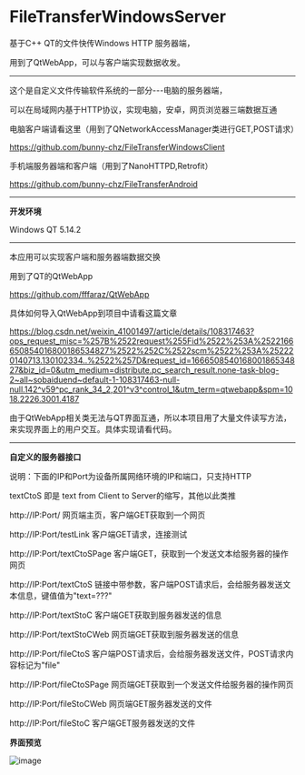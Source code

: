 # FileTransferWindowsServer
基于C++ QT的文件快传Windows HTTP 服务器端，

用到了QtWebApp，可以与客户端实现数据收发。

------------------------------

这个是自定义文件传输软件系统的一部分---电脑的服务器端，

可以在局域网内基于HTTP协议，实现电脑，安卓，网页浏览器三端数据互通


电脑客户端请看这里（用到了QNetworkAccessManager类进行GET,POST请求）

https://github.com/bunny-chz/FileTransferWindowsClient

手机端服务器端和客户端（用到了NanoHTTPD,Retrofit）

https://github.com/bunny-chz/FileTransferAndroid

----------------------------------------

**开发环境**

Windows QT 5.14.2

------------------------------

本应用可以实现客户端和服务器端数据交换

用到了QT的QtWebApp

https://github.com/fffaraz/QtWebApp

具体如何导入QtWebApp到项目中请看这篇文章

https://blog.csdn.net/weixin_41001497/article/details/108317463?ops_request_misc=%257B%2522request%255Fid%2522%253A%2522166650854016800186534827%2522%252C%2522scm%2522%253A%252220140713.130102334..%2522%257D&request_id=166650854016800186534827&biz_id=0&utm_medium=distribute.pc_search_result.none-task-blog-2~all~sobaiduend~default-1-108317463-null-null.142^v59^pc_rank_34_2,201^v3^control_1&utm_term=qtwebapp&spm=1018.2226.3001.4187


由于QtWebApp相关类无法与QT界面互通，所以本项目用了大量文件读写方法，来实现界面上的用户交互。具体实现请看代码。

-----------------------------------------

**自定义的服务器接口**

说明：下面的IP和Port为设备所属网络环境的IP和端口，只支持HTTP

textCtoS 即是 text from Client to Server的缩写，其他以此类推

http://IP:Port/ 网页端主页，客户端GET获取到一个网页

http://IP:Port/testLink 客户端GET请求，连接测试

http://IP:Port/textCtoSPage 客户端GET，获取到一个发送文本给服务器的操作网页

http://IP:Port/textCtoS 链接中带参数，客户端POST请求后，会给服务器发送文本信息，键值值为"text=???"

http://IP:Port/textStoC 客户端GET获取到服务器发送的信息

http://IP:Port/textStoCWeb 网页端GET获取到服务器发送的信息

http://IP:Port/fileCtoS 客户端POST请求后，会给服务器发送文件，POST请求内容标记为"file"

http://IP:Port/fileCtoSPage 网页端GET获取到一个发送文件给服务器的操作网页

http://IP:Port/fileStoCWeb 网页端GET服务器发送的文件

http://IP:Port/fileStoC 客户端GET服务器发送的文件


**界面预览**

![image](https://user-images.githubusercontent.com/57706599/197378840-9ed8ab29-19e6-49aa-b74e-8610ccd9e924.png)

